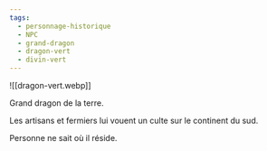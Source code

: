 ```yaml
---
tags:
  - personnage-historique
  - NPC
  - grand-dragon
  - dragon-vert
  - divin-vert
---
```


![[dragon-vert.webp]]


Grand dragon de la terre. 

Les artisans et fermiers lui vouent un culte sur le continent du sud.

Personne ne sait où il réside.